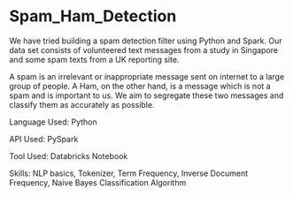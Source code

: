 # Spam_Ham_Detection

We have tried building a spam detection filter using Python and Spark. Our data set consists of volunteered text messages from a study in Singapore and some spam texts from a UK reporting site. 

A spam is an irrelevant or inappropriate message sent on internet to a large group of people. A Ham, on the other hand, is a message which is not a spam and is important to us. 
We aim to segregate these two messages and classify them as accurately as possible.

Language Used: Python

API Used: PySpark

Tool Used: Databricks Notebook

Skills: NLP basics, Tokenizer, Term Frequency, Inverse Document Frequency, Naive Bayes Classification Algorithm
